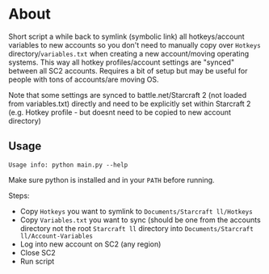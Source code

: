 # About
Short script a while back to symlink (symbolic link) all hotkeys/account variables to new accounts so you don't need to manually copy over `Hotkeys` directory/`variables.txt` when creating a new account/moving operating systems. This way all hotkey profiles/account settings are "synced" between all SC2 accounts. Requires a bit of setup but may be useful for people with tons of accounts/are moving OS.

Note that some settings are synced to battle.net/Starcraft 2 (not loaded from variables.txt) directly and need to be explicitly set within Starcraft 2 (e.g. Hotkey profile - but doesnt need to be copied to new account directory)

## Usage
`Usage info: python main.py --help`

Make sure python is installed and in your `PATH` before running.

Steps:
- Copy `Hotkeys` you want to symlink to `Documents/Starcraft ll/Hotkeys`
- Copy `Variables.txt` you want to sync (should be one from the accounts directory not the root `Starcraft ll` directory into `Documents/Starcraft ll/Account-Variables`
- Log into new account on SC2 (any region) 
- Close SC2
- Run script